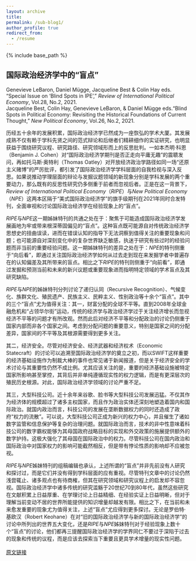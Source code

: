 ```yaml
---
layout: archive
title: 
permalink: /sub-blog1/
author_profile: true
redirect_from:
  - /resume
---
```


{% include base_path %}

## 国际政治经济学中的“盲点”

Genevieve LeBaron, Daniel Mügge, Jacqueline Best & Colin Hay eds. “Special Issue on ‘Blind Spots in IPE’,” *Review of International Political Economy*, Vol.28, No.2, 2021.
<br>
Jacqueline Best, Colin Hay, Genevieve LeBaron, & Daniel Mügge eds.“Blind Spots in Political Economy: Revisiting the Historical Foundations of Current Thought,” *New Political Economy*, Vol.26, No.2, 2021.
<br>

历经五十余年的发展积累，国际政治经济学已然成为一座恢弘的学术大厦。其发展成熟不仅有赖于学科先贤之间的范式辩论和后继者们精耕细作的实证研究，也明显获益于围绕研究议程、研究路径、研究领域形而上的反思批判。一如本杰明·科恩（Benjamin J. Cohen）对“国际政治经济学期刊是否正走向平庸无趣”的震聩发问，再如托马斯·奥特利（Thomas Oatley）对开放经济政治学路径如同一场“还原主义赌博”的严厉批评，都引发了国际政治经济学学科层面的自我检视与深入反思。如果说推动学理层面的辩论与发掘议题领域的新现象分别是学科发展的两个重要动力，那么既有的反思性研究仍多侧重于前者而忽视后者。正是在这一背景下，*Review of International Political Economy*（*RIPE*）与*New Political Economy*（*NPE*）这两本区隔于“美式国际政治经济学”的旗手级期刊在2021年同时合发特刊，全面审视和讨论国际政治经济学在经验现象上的“盲点”。

*RIPE*与*NPE*这一期姊妹特刊的共通之处在于：聚焦于可能造成国际政治经济学发展画地为牢或带来根深蒂固偏见的“盲点”。这种盲点既可能源自对传统政治经济学思想史的扭曲误读，进而在错误认知的指导下无法洞察到值得关注的重要现象和问题；也可能源自对深刻变化中的复杂世界缺乏敏感，执迷于研究有些过时的经验问题而非当前的重要经验问题。这一期姊妹特刊的差异之处在于：*NPE*的特刊侧重于“向后看”，即通过关注国际政治经济学如何从过去走到现在来发掘学者中普遍存在的认知偏差及其所带来的盲点。相比之下*RIPE*的特刊则侧重于“向前看”，即通过发掘和预测当前和未来的新兴议题或重要现象进而指明特定领域的学术盲点及其研究缺陷。

*RIPE*与*NPE*的姊妹特刊分列讨论了递归认同（Recursive Recognition）、气候变化、族群文化、殖民遗产、民族主义、民粹主义、性别政治等十余个“盲点”。其中的三个“盲点”尤为值得关注：其一，财富分配的全球不平等。直到2008年全球金融危机和“占领华尔街”运动，传统的经济学与政治经济学过于关注经济增长而忽视经济不平等的问题才有所改观。然而此后对经济不平等和分配政治的讨论仍侧重于国家内部而非各个国家之间。考虑到分配问题的重要意义，特别是国家之间的分配差异，国家间的不平等及其根源需要得到更多关注。

其二，经济安全。尽管对经济安全、经济武器和经济权术（Economic Statecraft）的讨论可以追溯至国际政治经济学的奠立之初，而以SWIFT这样重要的经济基础设施作为制裁大棒的事件也常见诸于新闻报道，但是关于经济安全的学术讨论与其重要性仍然不成比例。尤其应该关注的是，重要的经济基础设施被特定国家所影响甚至掌控，其背后并非单纯遵循现实性的权力逻辑，而是有更深层次的殖民历史根源。对此，国际政治经济学领域的讨论严重不足。

其三，大型科技公司。近十余年来谷歌、脸书等大型科技公司发展迅猛。不仅其作为经济体的规模超过了诸多主权国家，而且作为政治实体还深刻地塑造着国内和国际政治。就国内政治而言，科技公司的发展在垄断数据权力的同时还造成了政府“权力的流散”。可以说，大型科技公司正成为新兴的权力中心，并且催生了诸如数字监管和信息保护等复杂的治理问题。就国际政治而言，技术的非中性意味着科技公司的数字霸权能够为其母国政府战略目标的实现和外交政策的施展提供额外的数字护持。这极大强化了其母国在国际政治中的权力。尽管科技公司在国内政治和国际政治中对国家权力的影响可能截然相反，但是带有悖论性质的影响却不应被忽视。

*RIPE*与*NPE*姊妹特刊的组稿编辑也承认，上述所谓的“盲点”并非先前没有人研究和探讨过，而是它们并没有得到学科层面的应有重视。尽管特刊文章中的讨论仍然浅尝辄止、诸多观点也有待商榷，但其在研究领域和研究议程上的启发却不容忽视。国际政治经济学中诸多传统的研究滥觞于20世纪70到80年代，虽然这些研究在文献积累上日益厚重、在学理讨论上日益精细、在经验实证上日益明晰，但对于理解当前变动不居的世界所能提供的知识增量却越发有限。相比之下，在当前和未来愈发重要的现象尤为值得关注，上述“盲点”尤应得到更多探讨。无论是罗伯特·基欧汉（Robert Keohane）在对“旧的国际政治经济学与新的国际政治经济学”的讨论中所列出的世界五大变化，还是*RIPE*与*NPE*姊妹特刊对于经验现象上数十个“盲点”的讨论，他们都再三提醒国际政治经济学的学界同仁不要过于深陷于过去的现象和传统的议程，而是应该去探索当下重要且更具学术增量的现实性问题。
<br>
<br>
[原文链接](https://mp.weixin.qq.com/s/LAxk-0BM7H6_VoUdbqtEGw)

